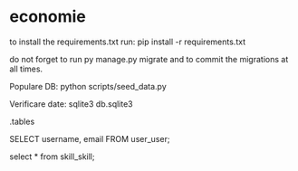 # economie

to install the requirements.txt run: pip install -r requirements.txt

do not forget to run py manage.py migrate and to commit the migrations at all times.

Populare DB:
python scripts/seed_data.py

Verificare date:
sqlite3 db.sqlite3

.tables

SELECT username, email FROM user_user;

select * from skill_skill;